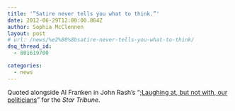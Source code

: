 ```yaml
---
title: '​”Satire never tells you what to think.”'
date: 2012-06-29T12:00:00.864Z
author: Sophia McClennen
layout: post
# url: /news/%e2%80%8bsatire-never-tells-you-what-to-think/
dsq_thread_id:
  - 801619700

categories: 
  - news
---
```

Quoted alongside Al Franken in John Rash’s “;[Laughing at, but not with, our politicians][1]” for the *Star Tribune*.

 [1]: https://www.startribune.com/opinion/commentaries/165790446.html